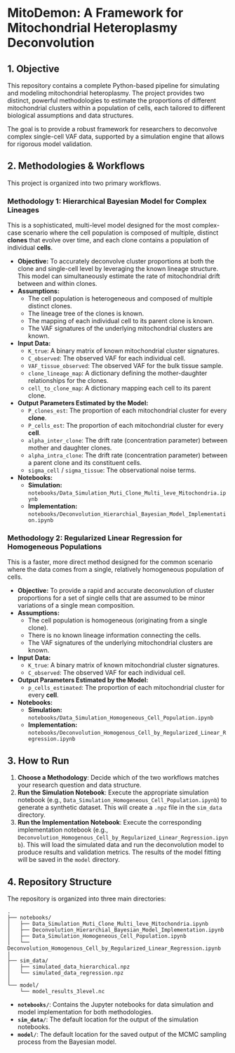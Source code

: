 # MitoDemon: A Framework for Mitochondrial Heteroplasmy Deconvolution

## 1\. Objective

This repository contains a complete Python-based pipeline for simulating and modeling mitochondrial heteroplasmy. The project provides two distinct, powerful methodologies to estimate the proportions of different mitochondrial clusters within a population of cells, each tailored to different biological assumptions and data structures.

The goal is to provide a robust framework for researchers to deconvolve complex single-cell VAF data, supported by a simulation engine that allows for rigorous model validation.

## 2\. Methodologies & Workflows

This project is organized into two primary workflows.

### **Methodology 1: Hierarchical Bayesian Model for Complex Lineages**

This is a sophisticated, multi-level model designed for the most complex-case scenario where the cell population is composed of multiple, distinct **clones** that evolve over time, and each clone contains a population of individual **cells**.

  * **Objective:** To accurately deconvolve cluster proportions at both the clone and single-cell level by leveraging the known lineage structure. This model can simultaneously estimate the rate of mitochondrial drift between and within clones.
  * **Assumptions:**
      * The cell population is heterogeneous and composed of multiple distinct clones.
      * The lineage tree of the clones is known.
      * The mapping of each individual cell to its parent clone is known.
      * The VAF signatures of the underlying mitochondrial clusters are known.
  * **Input Data:**
      * `K_true`: A binary matrix of known mitochondrial cluster signatures.
      * `C_observed`: The observed VAF for each individual cell.
      * `VAF_tissue_observed`: The observed VAF for the bulk tissue sample.
      * `clone_lineage_map`: A dictionary defining the mother-daughter relationships for the clones.
      * `cell_to_clone_map`: A dictionary mapping each cell to its parent clone.
  * **Output Parameters Estimated by the Model:**
      * `P_clones_est`: The proportion of each mitochondrial cluster for every **clone**.
      * `P_cells_est`: The proportion of each mitochondrial cluster for every **cell**.
      * `alpha_inter_clone`: The drift rate (concentration parameter) between mother and daughter clones.
      * `alpha_intra_clone`: The drift rate (concentration parameter) between a parent clone and its constituent cells.
      * `sigma_cell` / `sigma_tissue`: The observational noise terms.
  * **Notebooks:**
      * **Simulation:** `notebooks/Data_Simulation_Muti_Clone_Multi_leve_Mitochondria.ipynb`
      * **Implementation:** `notebooks/Deconvolution_Hierarchial_Bayesian_Model_Implementation.ipynb`

### **Methodology 2: Regularized Linear Regression for Homogeneous Populations**

This is a faster, more direct method designed for the common scenario where the data comes from a single, relatively homogeneous population of cells.

  * **Objective:** To provide a rapid and accurate deconvolution of cluster proportions for a set of single cells that are assumed to be minor variations of a single mean composition.
  * **Assumptions:**
      * The cell population is homogeneous (originating from a single clone).
      * There is no known lineage information connecting the cells.
      * The VAF signatures of the underlying mitochondrial clusters are known.
  * **Input Data:**
      * `K_true`: A binary matrix of known mitochondrial cluster signatures.
      * `C_observed`: The observed VAF for each individual cell.
  * **Output Parameters Estimated by the Model:**
      * `p_cells_estimated`: The proportion of each mitochondrial cluster for every **cell**.
  * **Notebooks:**
      * **Simulation:** `notebooks/Data_Simulation_Homogeneous_Cell_Population.ipynb`
      * **Implementation:** `notebooks/Deconvolution_Homogenous_Cell_by_Regularized_Linear_Regression.ipynb`

## 3\. How to Run

1.  **Choose a Methodology**: Decide which of the two workflows matches your research question and data structure.
2.  **Run the Simulation Notebook**: Execute the appropriate simulation notebook (e.g., `Data_Simulation_Homogeneous_Cell_Population.ipynb`) to generate a synthetic dataset. This will create a `.npz` file in the `sim_data` directory.
3.  **Run the Implementation Notebook**: Execute the corresponding implementation notebook (e.g., `Deconvolution_Homogenous_Cell_by_Regularized_Linear_Regression.ipynb`). This will load the simulated data and run the deconvolution model to produce results and validation metrics. The results of the model fitting will be saved in the `model` directory.

## 4\. Repository Structure

The repository is organized into three main directories:

```
.
├── notebooks/
│   ├── Data_Simulation_Muti_Clone_Multi_leve_Mitochondria.ipynb
│   ├── Deconvolution_Hierarchial_Bayesian_Model_Implementation.ipynb
│   ├── Data_Simulation_Homogeneous_Cell_Population.ipynb
│   └── Deconvolution_Homogenous_Cell_by_Regularized_Linear_Regression.ipynb
│
├── sim_data/
│   ├── simulated_data_hierarchical.npz
│   └── simulated_data_regression.npz
│
└── model/
    └── model_results_3level.nc
```

  * **`notebooks/`**: Contains the Jupyter notebooks for data simulation and model implementation for both methodologies.
  * **`sim_data/`**: The default location for the output of the simulation notebooks.
  * **`model/`**: The default location for the saved output of the MCMC sampling process from the Bayesian model.